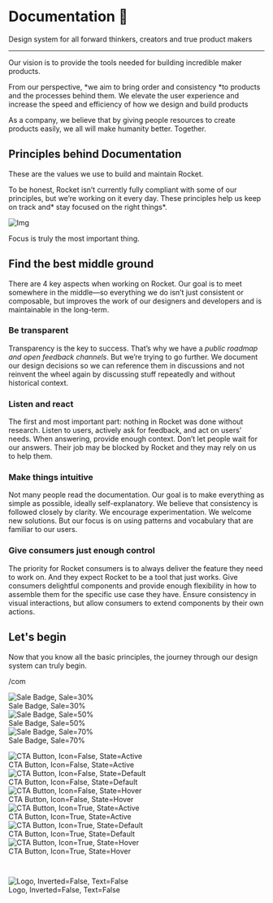 
# Documentation 🚀

Design system for all forward thinkers, creators and true product makers

---

Our vision is to provide the tools needed for building incredible maker products.

From our perspective, *we aim to bring order and consistency *to products and the processes behind them. We elevate the user experience and increase the speed and efficiency of how we design and build products

As a company, we believe that by giving people resources to create products easily, we all will make humanity better. Together.

## Principles behind Documentation

These are the values we use to build and maintain Rocket.

To be honest, Rocket isn’t currently fully compliant with some of our principles, but we’re working on it every day. These principles help us keep on track and* stay focused on the right things*.

![Img](https://studio-assets.supernova.io/design-systems/14533/9289758a-6300-472a-bbc6-a57098081abf.jpeg?Expires=1990828800&Policy=eyJTdGF0ZW1lbnQiOlt7IlJlc291cmNlIjoiaHR0cHM6Ly9zdHVkaW8tYXNzZXRzLnN1cGVybm92YS5pby9kZXNpZ24tc3lzdGVtcy8xNDUzMy85Mjg5NzU4YS02MzAwLTQ3MmEtYmJjNi1hNTcwOTgwODFhYmYuanBlZyIsIkNvbmRpdGlvbiI6eyJEYXRlTGVzc1RoYW4iOnsiQVdTOkVwb2NoVGltZSI6MTk5MDgyODgwMH19fV19&Signature=E9DL6D-ZtS~4qaH18y5tnHC4gtpQUzZb85NmDFMuezn~MaWHPSumzBv6tXkxGqSgGyKh~9FaYnbfHkcJhU~4F~jdbuY70gbRxUpvnBtyCpz8o0mci-d2A9WoIZ3RGl11izD3c2WMfUaKhSaFlUw8cTGP-9vrqeUi58O2P4zYT9eAeyvOIFzQXgIgljhxiB9mIVU5a4j1vDL8ntJpagEZukKRskOgMrrB4LNQ-nRsvXFF7W5C5EkdoZPZf4jFxcQu2Yj6M9-bqNBXubYMsYYhEXqvqUOAnYVaE59E5PSSe43HKv2gp1ajSJ3ttHtTtCITO8Vyfh1FoTl03Z18ki8iZg__&Key-Pair-Id=APKAJGK34LCCAUR7N6LA)

Focus is truly the most important thing.

## Find the best middle ground

There are 4 key aspects when working on Rocket. Our goal is to meet somewhere in the middle—so everything we do isn’t just consistent or composable, but improves the work of our designers and developers and is maintainable in the long-term.

### Be transparent

Transparency is the key to success. That’s why we have a *public roadmap and open feedback channels*. But we’re trying to go further. We document our design decisions so we can reference them in discussions and not reinvent the wheel again by discussing stuff repeatedly and without historical context.

### Listen and react

The first and most important part: nothing in Rocket was done without research. Listen to users, actively ask for feedback, and act on users’ needs. When answering, provide enough context. Don’t let people wait for our answers. Their job may be blocked by Rocket and they may rely on us to help them.

### Make things intuitive

Not many people read the documentation. Our goal is to make everything as simple as possible, ideally self-explanatory. We believe that consistency is followed closely by clarity. We encourage experimentation. We welcome new solutions. But our focus is on using patterns and vocabulary that are familiar to our users.

### Give consumers just enough control

The priority for Rocket consumers is to always deliver the feature they need to work on. And they expect Rocket to be a tool that just works. Give consumers delightful components and provide enough flexibility in how to assemble them for the specific use case they have. Ensure consistency in visual interactions, but allow consumers to extend components by their own actions.

## Let's begin

Now that you know all the basic principles, the journey through our design system can truly begin.

/com

  
![Sale Badge, Sale=30%](https://studio-assets.supernova.io/design-systems/14533/75d1e429-df51-4879-9a01-b11c8fa5ef5e.png?Expires=1990828800&Policy=eyJTdGF0ZW1lbnQiOlt7IlJlc291cmNlIjoiaHR0cHM6Ly9zdHVkaW8tYXNzZXRzLnN1cGVybm92YS5pby9kZXNpZ24tc3lzdGVtcy8xNDUzMy83NWQxZTQyOS1kZjUxLTQ4NzktOWEwMS1iMTFjOGZhNWVmNWUucG5nIiwiQ29uZGl0aW9uIjp7IkRhdGVMZXNzVGhhbiI6eyJBV1M6RXBvY2hUaW1lIjoxOTkwODI4ODAwfX19XX0_&Signature=P8mfjbbVqQX4vVsBez9T5dP16OQM~bwQUXT8NutjVRMDs0XbOhcLV6atp9gWXT6HRB16XdmsvNZEGLrBtbnQobv3-2L~o7YMbRU28DWXYsdb8f2paiFI0jcGAPPptnb3rZQ8FRfpiK2uIUeUntaCU87lRJDMYjkxd24zMa6wKrelSVdZDB2w0jFO~f~hdLMXQMfWBpMqeCT1BppehN9JWSNM2SFewUPUK7~IRbH4n7qCsg1sJBmxQpqb8K62DgDdvOPLKyWpJ2joNm7sqheeESqTt7rFp1o1bDcX4mcNdUskjOa4V~2VkboeUpklvvE8QjepXsTWqKrl8882dWt74w__&Key-Pair-Id=APKAJGK34LCCAUR7N6LA)  
Sale Badge, Sale=30%  
![Sale Badge, Sale=50%](https://studio-assets.supernova.io/design-systems/14533/65c6143e-0d39-4a1b-b979-21c49970eb55.png?Expires=1990828800&Policy=eyJTdGF0ZW1lbnQiOlt7IlJlc291cmNlIjoiaHR0cHM6Ly9zdHVkaW8tYXNzZXRzLnN1cGVybm92YS5pby9kZXNpZ24tc3lzdGVtcy8xNDUzMy82NWM2MTQzZS0wZDM5LTRhMWItYjk3OS0yMWM0OTk3MGViNTUucG5nIiwiQ29uZGl0aW9uIjp7IkRhdGVMZXNzVGhhbiI6eyJBV1M6RXBvY2hUaW1lIjoxOTkwODI4ODAwfX19XX0_&Signature=HXt6ct4y2p8Tp3lyPRexoAI5Bm2k45J2t1Fd6sfrggopQ0R~ehEG4ol-q8NJ-MO6FCRAuUsRCSexT53JRXTOuXv4tDu-lLLxSWIxyB0QqlI3MQQCLLL~jCocEcSD5oAd36UcFSQdlxvn8thxLO11KBoFCQqqeMLL83~oBDThSasUJoGI-LwXd76mlO7Ii961IN2TemO~ALqfDpCT-haPXxahQ0htkv4kbU~VKRySP27MFMLPBF2OBAiPUGNKVIZPVhw2UrWfGO3lY3u0cRe6AY3s7BsxrzdTiZGjTclFuudKYvMZLqTDkN5MHyKZq44NI66mZDd8nlNPKdhPtYhOWA__&Key-Pair-Id=APKAJGK34LCCAUR7N6LA)  
Sale Badge, Sale=50%  
![Sale Badge, Sale=70%](https://studio-assets.supernova.io/design-systems/14533/5dc2df4d-7f6e-4643-ac8d-fd6a490463fc.png?Expires=1990828800&Policy=eyJTdGF0ZW1lbnQiOlt7IlJlc291cmNlIjoiaHR0cHM6Ly9zdHVkaW8tYXNzZXRzLnN1cGVybm92YS5pby9kZXNpZ24tc3lzdGVtcy8xNDUzMy81ZGMyZGY0ZC03ZjZlLTQ2NDMtYWM4ZC1mZDZhNDkwNDYzZmMucG5nIiwiQ29uZGl0aW9uIjp7IkRhdGVMZXNzVGhhbiI6eyJBV1M6RXBvY2hUaW1lIjoxOTkwODI4ODAwfX19XX0_&Signature=kCmi~rH88fEYy7Ey5pzaDs73EN8cJYlGz3WNvkbe2LUKzN2wGu3otbN8iL1M1-hfTSFTTt7cIrbplqys3w~s7JG~4-GufBZgVClWM-L7EL2hH2QMnfqH3eoM1qlw1EoJyyPuqUSkfEWEDLj-3xkDkKw8e9J9a-VbIJKgkJ2DorhjBufd7Hhw-IVgdjtvOOKarq-gEHjgu9c6qfbfocqCrGuKSF42eodsL78Uk1MlRT70bq82YxafuSRj1rXgeYkXoVOFJwMxxJ06Odv0Gx00dyWak3R7bJoBXmluSbdpiOQPzwAWipH7RWOYnQPrGc41uoaLMc4zRDYmhxCcpuZstw__&Key-Pair-Id=APKAJGK34LCCAUR7N6LA)  
Sale Badge, Sale=70%  


  
![CTA Button, Icon=False, State=Active](https://studio-assets.supernova.io/design-systems/14533/930fedb6-f86a-408d-bb0a-0cac6513eea4.png?Expires=1990828800&Policy=eyJTdGF0ZW1lbnQiOlt7IlJlc291cmNlIjoiaHR0cHM6Ly9zdHVkaW8tYXNzZXRzLnN1cGVybm92YS5pby9kZXNpZ24tc3lzdGVtcy8xNDUzMy85MzBmZWRiNi1mODZhLTQwOGQtYmIwYS0wY2FjNjUxM2VlYTQucG5nIiwiQ29uZGl0aW9uIjp7IkRhdGVMZXNzVGhhbiI6eyJBV1M6RXBvY2hUaW1lIjoxOTkwODI4ODAwfX19XX0_&Signature=LOWEEi-ep57AdzfvVmN6jg03QbVqOr~55ELnZYQEps1aDOFGKPXr7N18Om5Zdxq2sGQsHTQWfWONWlsHHI-DT2zLDJ5NfNqKC9ry3fPGQoXlxxgJwU6lVevVbH4~MNZyJIdwKRNLDkJJhtmgjM7eHpkCWeat4PDV2IfRcwwoWyeiAuj8ivKMPUlNVBbMDDyb7Ms3~~4eIA6DWM3QXyi8rVijE4wge5yAK5jDHBpQSLmeO~4tNrgCnaTyxSmFb7okiVBMOxh7Bc~6XEELOCrILQ-slZ-mCOuTRsap~T~eTB94uo1BfgtFGnJNDQ6oDnIrPJBK8hCFoRXtROLgpTOGfA__&Key-Pair-Id=APKAJGK34LCCAUR7N6LA)  
CTA Button, Icon=False, State=Active  
![CTA Button, Icon=False, State=Default](https://studio-assets.supernova.io/design-systems/14533/2e7c158b-4e54-44c8-8665-f192314d89b7.png?Expires=1990828800&Policy=eyJTdGF0ZW1lbnQiOlt7IlJlc291cmNlIjoiaHR0cHM6Ly9zdHVkaW8tYXNzZXRzLnN1cGVybm92YS5pby9kZXNpZ24tc3lzdGVtcy8xNDUzMy8yZTdjMTU4Yi00ZTU0LTQ0YzgtODY2NS1mMTkyMzE0ZDg5YjcucG5nIiwiQ29uZGl0aW9uIjp7IkRhdGVMZXNzVGhhbiI6eyJBV1M6RXBvY2hUaW1lIjoxOTkwODI4ODAwfX19XX0_&Signature=Bc8-YUbAiyD~hQcrWZkxMGThBxi-EfBOhEa~2OaCe3D8~YtcNVqvx9Y2fuiRz3678WLZaozOHCViXdnV022QuA-QP4myf1kcP5v3LeORz-T9g-fWiKvavjVuG2EYRuYMY7ohqYJ6CiN3CBUPGumINZIDQzdslMEco26CwWTP9n8J3UqhSCO-8XydHlPaSfC50Bjse4YQQBykKHgWTaiRhXEmwBLStIpB1EJurPBVXkXGZ1q-6qyqE2SiAV9ybFLfFGr9tuaH--4GBH7tEDq11vgyPRlceP2lX8UaCw9JxUnCtyrdFkine1lG9ANbSKUMpAyqlg8NUcVMno~neaSdfQ__&Key-Pair-Id=APKAJGK34LCCAUR7N6LA)  
CTA Button, Icon=False, State=Default  
![CTA Button, Icon=False, State=Hover](https://studio-assets.supernova.io/design-systems/14533/5c637e03-f615-45b5-8916-745630723ac7.png?Expires=1990828800&Policy=eyJTdGF0ZW1lbnQiOlt7IlJlc291cmNlIjoiaHR0cHM6Ly9zdHVkaW8tYXNzZXRzLnN1cGVybm92YS5pby9kZXNpZ24tc3lzdGVtcy8xNDUzMy81YzYzN2UwMy1mNjE1LTQ1YjUtODkxNi03NDU2MzA3MjNhYzcucG5nIiwiQ29uZGl0aW9uIjp7IkRhdGVMZXNzVGhhbiI6eyJBV1M6RXBvY2hUaW1lIjoxOTkwODI4ODAwfX19XX0_&Signature=PFmyeh3nO0Ane6J7uIRMefzXFpZHmHH2fATSIIgtacIGkFsYZ2EY2Kp9m4Y3Sl9ffjgrhf4d1GQttJPi~v6A0YY4WbshGPCMOACfZLqqeNsU4woRsPIPLzamWJmPbyrCkFQjsE8s~sxoLMA7bw20BkTW-tPWCydtE8EepBVVhJGxGhrQfYBTQP2CAc55l9pQPYekWsDF3FZxpfuvIHe4-3ud6NDyTvwVkJeOQ2zWbZmC7RvGYH5qW1lsVb8-HzgbLYik0HdRkBzR48C5SCZp2G2BQO-AOUruzztHzzCOZZG59zS6ziFjQq1nkP2HXnCCJiBrF4KM8Vk7g7EB8~YU3Q__&Key-Pair-Id=APKAJGK34LCCAUR7N6LA)  
CTA Button, Icon=False, State=Hover  
![CTA Button, Icon=True, State=Active](https://studio-assets.supernova.io/design-systems/14533/be902c35-5210-4fa1-b7c8-1ca1192d9415.png?Expires=1990828800&Policy=eyJTdGF0ZW1lbnQiOlt7IlJlc291cmNlIjoiaHR0cHM6Ly9zdHVkaW8tYXNzZXRzLnN1cGVybm92YS5pby9kZXNpZ24tc3lzdGVtcy8xNDUzMy9iZTkwMmMzNS01MjEwLTRmYTEtYjdjOC0xY2ExMTkyZDk0MTUucG5nIiwiQ29uZGl0aW9uIjp7IkRhdGVMZXNzVGhhbiI6eyJBV1M6RXBvY2hUaW1lIjoxOTkwODI4ODAwfX19XX0_&Signature=KmCbf4PDzN4WF4Yt9~5F3UrvPRgVqojTNjEmKx6pdWoNmAFdhepqbcCosPDDcXPULZwNCvY7zMjzhw1X6mZH86oJUjV7thMUetkjqURfG5x5B9jp1k0LtuqseeoVQKJE3JsinK3NXfb0TrEvLSSY5Q2qg2Wl3dn-4Xs7TQclk4YKI2~ivhLmm1qw3XEWgm8Te-Hy0Bqj8muxafE7j9sTTOJl8ONRKL65VjwSxwmfB41ErpAKVJlF4kUX4tEqhw-KvGqxDRCGMvsn9vmKG99umF-9H~a8mRjK-IF1SY3uWhQlCtZta4Dmgf4VAEESf6EC50pCiBUuwIDDK1~VIFV1hg__&Key-Pair-Id=APKAJGK34LCCAUR7N6LA)  
CTA Button, Icon=True, State=Active  
![CTA Button, Icon=True, State=Default](https://studio-assets.supernova.io/design-systems/14533/300b9640-c0f9-4c2b-a06f-fe3730df0bda.png?Expires=1990828800&Policy=eyJTdGF0ZW1lbnQiOlt7IlJlc291cmNlIjoiaHR0cHM6Ly9zdHVkaW8tYXNzZXRzLnN1cGVybm92YS5pby9kZXNpZ24tc3lzdGVtcy8xNDUzMy8zMDBiOTY0MC1jMGY5LTRjMmItYTA2Zi1mZTM3MzBkZjBiZGEucG5nIiwiQ29uZGl0aW9uIjp7IkRhdGVMZXNzVGhhbiI6eyJBV1M6RXBvY2hUaW1lIjoxOTkwODI4ODAwfX19XX0_&Signature=kQKZZ82nmihIbC2cpO39XbFv6bDo4vABBC6uGgIeUA7aEdkN~wNHoxAu5U7sMtHUOV0TPiLz24d6FUUgU4O~5WwKiSF9fTDJdVyCKIKIUKWV2HLsLyW94MunQk~Jd-I8K0pG8PP~dLjUmcadCyaVfLMs9cYK5g1DnsLDF9CnnWhY4uZAlm-8gjLSIvgfGN1AmgIhpT0FJo4J5L34Dq2RhX-wJHubABqnSoYMOlRCG2lg1EyUkS532VxcNdx21X2FcPUeezN~475R5owpVLbPaGPfgsU-MhShck7M68i8O~PHTr80H-VR294RL5cn9Abxx0o3UBHmBLnh9OhGMKXeBw__&Key-Pair-Id=APKAJGK34LCCAUR7N6LA)  
CTA Button, Icon=True, State=Default  
![CTA Button, Icon=True, State=Hover](https://studio-assets.supernova.io/design-systems/14533/1ef47ae9-0b5d-4d17-82ac-7df4b78d8cfd.png?Expires=1990828800&Policy=eyJTdGF0ZW1lbnQiOlt7IlJlc291cmNlIjoiaHR0cHM6Ly9zdHVkaW8tYXNzZXRzLnN1cGVybm92YS5pby9kZXNpZ24tc3lzdGVtcy8xNDUzMy8xZWY0N2FlOS0wYjVkLTRkMTctODJhYy03ZGY0Yjc4ZDhjZmQucG5nIiwiQ29uZGl0aW9uIjp7IkRhdGVMZXNzVGhhbiI6eyJBV1M6RXBvY2hUaW1lIjoxOTkwODI4ODAwfX19XX0_&Signature=jBKR4N43Mt3uqGOqxNWxoGocoPCw471yK532Gdc2k~m4Eb7IMBX3V5IG9OEJmL-WxNcEAg3rgI9kFFnsk~2P6QHegrjrQgFOUpvfTyu6r51Cy9RuntpSEuZwsPj6CfXeUltzTlcO3Go0wcA5KhnJX~Suz3gzqqDs~kyi0tMjxy1jRbhE2q8pz6D8~HTAtr4kxzyZm9MUZb2P11pRIcWj-B0BDrxNr1GDd~i3V8fqX7AwqIoJJovWqGjzjE1WG~tI-UlpRIo3GGlCpPnnvTrndSbL2cEfzf2ee9jjZCBQ7XNnBuNWEc1o0kFXgezCb6lJKK3WdpNsuFMFBdidqzev2A__&Key-Pair-Id=APKAJGK34LCCAUR7N6LA)  
CTA Button, Icon=True, State=Hover  


```javascript  
  
```

  
![Logo, Inverted=False, Text=False](https://studio-assets.supernova.io/design-systems/14533/809ea64f-3fbd-4db6-ad1e-844d229fad9e.png?Expires=1990828800&Policy=eyJTdGF0ZW1lbnQiOlt7IlJlc291cmNlIjoiaHR0cHM6Ly9zdHVkaW8tYXNzZXRzLnN1cGVybm92YS5pby9kZXNpZ24tc3lzdGVtcy8xNDUzMy84MDllYTY0Zi0zZmJkLTRkYjYtYWQxZS04NDRkMjI5ZmFkOWUucG5nIiwiQ29uZGl0aW9uIjp7IkRhdGVMZXNzVGhhbiI6eyJBV1M6RXBvY2hUaW1lIjoxOTkwODI4ODAwfX19XX0_&Signature=AEhQCzcIBHjAz9nHUQD65UCJL3D8sqp1xM3OBYChhupI-HTj~LgfywF~IMMEzI8ZXklppJrYZ6Li02F7yr~OLF~FovdaxGWd7KEgOJh-3jDEiry4gVZFiKswyjKXEjGHowmgjb8vsl83Cbsjhzk1cEEsowqZhFmrZzxYJQhwdjlWKJu7pXHJSoFWb6mAEEOMkL4kKa4vCV9~WRcTH0sVsDZLGN5p1szhbwKsQ2POaBDuQoZndXUGTFSI1wZQhsA-DMG58NNygu2Rb8jTIJRNHfXbpvP8eBwKZB8EPygiWhaGf8ifu9-T1bxGl0EgEGv2ys0mOOAWhPkvekhFDmSDVQ__&Key-Pair-Id=APKAJGK34LCCAUR7N6LA)  
Logo, Inverted=False, Text=False  


  
  
